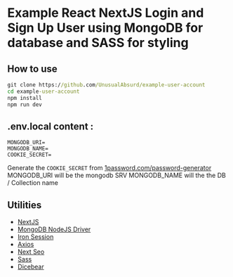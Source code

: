 # Example React NextJS Login and Sign Up User using MongoDB for database and SASS for styling

## How to use

```cmd
git clone https://github.com/UnusualAbsurd/example-user-account
cd example-user-account
npm install
npm run dev
```

## .env.local content :

```env
MONGODB_URI=
MONGODB_NAME=
COOKIE_SECRET=
```

Generate the `COOKIE_SECRET` from [1password.com/password-generator](https://1password.com/password-generator/)
MONGODB_URI will be the mongodb SRV
MONGODB_NAME will the the DB / Collection name

## Utilities

- [NextJS](https://nextjs.org)
- [MongoDB NodeJS Driver](https://docs.mongodb.com/drivers/node/current/)
- [Iron Session](https://npmjs.com/package/iron-session)
- [Axios](https://axios-http.com/)
- [Next Seo](https://npmjs.com/package/next-seo)
- [Sass](https://sass-lang.com/)
- [Dicebear](https://avatars.dicebear.com/)
